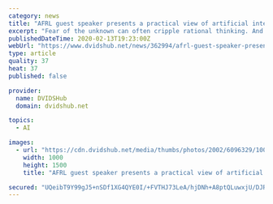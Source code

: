 ```yaml
---
category: news
title: "AFRL guest speaker presents a practical view of artificial intelligence"
excerpt: "Fear of the unknown can often cripple rational thinking. And one such unknown today is artificial intelligence. Is it right to be afraid of AI? Or is this just an irrational fear of the unknown? To make artificial intelligence more understandable to its workforce, the AFRL Materials and Manufacturing Directorate (AFRL/RX) invited Dr. Erick ..."
publishedDateTime: 2020-02-13T19:23:00Z
webUrl: "https://www.dvidshub.net/news/362994/afrl-guest-speaker-presents-practical-view-artificial-intelligence"
type: article
quality: 37
heat: 37
published: false

provider:
  name: DVIDSHub
  domain: dvidshub.net

topics:
  - AI

images:
  - url: "https://cdn.dvidshub.net/media/thumbs/photos/2002/6096329/1000w_q75.jpg"
    width: 1000
    height: 1500
    title: "AFRL guest speaker presents a practical view of artificial intelligence"

secured: "UQeibT9Y99gJ5+nSDf1XG4QYE0I/+FVTHJ73LeA/hjDNh+A8ptQLuwxjU/DJRlKBGbzDRAsIuc8n63tuVyicv521BGH3aJ9y42FoujeLcwDcWrQDcKGRaDcTGj6H6a2A1BoTjpk4CTSppMTPzpTI3c4v+rRrb+NNu40vkwjv8mFROUvP3NMTmcdEuJsIAuud1ioaNJ8Poyogq4RogfLXOAUh6nlDRSPtkuDbAglhx1fptsA2NFa8WqJoyxYBxz8x/Ffjv+lSQ0C41sm6VTSdPl1Tr50QWq0OyK6Fqtj8dPrWn1xn5vEJmkcHR0X1wCVu;k3m2BQl+9g0uJfAhFL3mog=="
---
```


